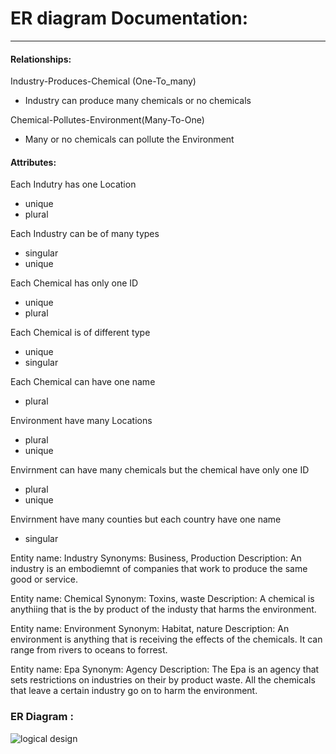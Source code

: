 # ER diagram Documentation:
---------------------------------------------------------------------------------------------------------------------------------------------------------------------------------
#### Relationships:
Industry-Produces-Chemical (One-To_many)
- Industry can produce many chemicals or no chemicals

Chemical-Pollutes-Environment(Many-To-One)
- Many or no chemicals can pollute the Environment
#### Attributes:
Each Indutry has one Location 
- unique
- plural


Each Industry can be of many types
- singular
- unique

Each Chemical has only one ID
- unique
- plural


Each Chemical is of different type
- unique
- singular


Each Chemical can have one name
- plural


Environment have many Locations
- plural
- unique


Envirnment can have many chemicals but the chemical have only one ID
- plural
- unique


Envirnment have many counties but each country have one name
- singular

Entity name: Industry
Synonyms: Business, Production
Description: An industry is an embodiemnt of companies that work to produce the same good or service.

Entity name: Chemical
Synonym: Toxins, waste
Description: A chemical is anythiing that is the by product of the industy that harms the environment.

Entity name: Environment
Synonym: Habitat, nature
Description: An environment is anything that is receiving the effects of the chemicals. It can range from rivers to oceans to forrest.

Entity name: Epa
Synonym: Agency
Description: The Epa is an agency that sets restrictions on industries on their by product waste. All the chemicals that leave a certain industry go on to harm the environment.


### ER Diagram : 

![logical design](https://user-images.githubusercontent.com/90651416/138149076-8cff46d0-d54c-42b9-8983-902673a5d7dd.png)

